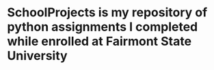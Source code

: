# SchoolProjects is my repository of python assignments I completed while enrolled at Fairmont State University
